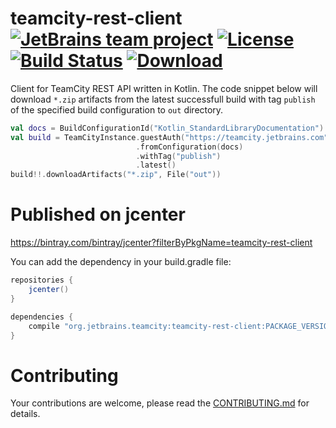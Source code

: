 # teamcity-rest-client [![JetBrains team project](http://jb.gg/badges/team.svg)](https://confluence.jetbrains.com/display/ALL/JetBrains+on+GitHub) [![License](https://img.shields.io/badge/License-Apache%202.0-blue.svg)](https://opensource.org/licenses/Apache-2.0) [![Build Status](https://travis-ci.org/JetBrains/teamcity-rest-client.svg?branch=master)](https://travis-ci.org/JetBrains/teamcity-rest-client) [![Download](https://api.bintray.com/packages/jetbrains/teamcity-rest-client/teamcity-rest-client/images/download.svg)](https://bintray.com/bintray/jcenter?filterByPkgName=teamcity-rest-client)

Client for TeamCity REST API written in Kotlin. The code snippet below will download `*.zip` artifacts from the latest successfull build with tag `publish` of the specified build configuration to `out` directory.
```kotlin
val docs = BuildConfigurationId("Kotlin_StandardLibraryDocumentation")
val build = TeamCityInstance.guestAuth("https://teamcity.jetbrains.com").builds()
                            .fromConfiguration(docs)
                            .withTag("publish")
                            .latest()
build!!.downloadArtifacts("*.zip", File("out"))
```
# Published on jcenter
https://bintray.com/bintray/jcenter?filterByPkgName=teamcity-rest-client


You can add the dependency in your build.gradle file:

```gradle
repositories {
    jcenter()
}

dependencies {
    compile "org.jetbrains.teamcity:teamcity-rest-client:PACKAGE_VERSION"
}
```

# Contributing

Your contributions are welcome, please read the [CONTRIBUTING.md](CONTRIBUTING.md) for details. 
